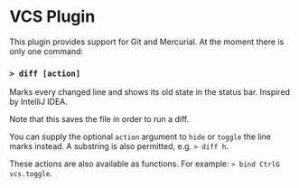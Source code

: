 # VCS Plugin

This plugin provides support for Git and Mercurial. At the moment there is only one command:

### `> diff [action]`

Marks every changed line and shows its old state in the status bar. Inspired by IntelliJ IDEA.

Note that this saves the file in order to run a diff.

You can supply the optional `action` argument to `hide` or `toggle` the line marks instead.
A substring is also permitted, e.g. `> diff h`.

These actions are also available as functions. For example: `> bind CtrlG vcs.toggle`.
